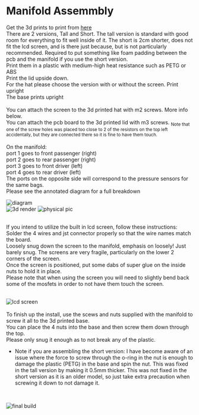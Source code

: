 # Manifold Assemmbly

Get the 3d prints to print from [here](/3d%20Prints)<br>
There are 2 versions, Tall and Short. The tall version is standard with good room for everything to fit well inside of it. The short is 2cm shorter, does not fit the lcd screen, and is there just because, but is not particularly recommended. Required to put something like foam padding between the pcb and the manifold if you use the short version.<br>
Print them in a plastic with medium-high heat resistance such as PETG or ABS<br>
Print the lid upside down.<br>
For the hat please choose the version with or without the screen. Print upright<br>
The base prints upright<br>
<br>
You can attach the screen to the 3d printed hat with m2 screws. More info below.<br>
You can attach the pcb board to the 3d printed lid with m3 screws. <sub>Note that one of the screw holes was placed too close to 2 of the resistors on the top left accidentally, but they are connected there so it is fine to have them touch.</sub><br>
<br>
On the manifold:<br>port 1 goes to front passenger (right)<br>port 2 goes to rear passenger (right)<br>port 3 goes to front driver (left)<br>port 4 goes to rear driver (left)<br>
The ports on the opposite side will correspond to the pressure sensors for the same bags.<br>
Please see the annotated diagram for a full breakdown<br>

![diagram](https://raw.githubusercontent.com/gopro2027/ArduinoAirSuspensionController/main/photos/esp32/ValvetableAndManifold/ebay_manifold_diagram.png)<br>
![3d render](https://github.com/user-attachments/assets/d2d7824f-42e0-421b-8ad5-1d28122957a1)
![physical pic](https://github.com/user-attachments/assets/8e0fe6bb-de3b-4c31-9984-bb5e53541474)

<br>
If you intend to utilize the built in lcd screen, follow these instructions:<br>
Solder the 4 wires and jst connector properly so that the wire names match the board.<br>
Loosely snug down the screen to the manifold, emphasis on loosely! Just barely snug. The screens are very fragile, particularly on the lower 2 corners of the screen.<br>
Once the screen is positioned, put some dabs of super glue on the inside nuts to hold it in place.<br>
Please note that when using the screen you will need to slightly bend back some of the mosfets in order to not have them touch the screen.<br>
<br>

![lcd screen](https://github.com/user-attachments/assets/3112dd67-7735-4416-a94f-17ceded052f8)<br>
<br>
To finish up the install, use the scews and nuts supplied with the manifold to screw it all to the 3d printed base.<br>
You can place the 4 nuts into the base and then screw them down through the top.<br>
Please only snug it enough as to not break any of the plastic.<br>
* Note if you are assembling the short version: I have become aware of an issue where the force to screw through the o-ring in the nut is enough to damage the plastic (PETG) in the base and spin the nut. This was fixed in the tall version by making it 0.5mm thicker. This was not fixed in the short version as it is an older model, so just take extra precaution when screwing it down to not damage it.<br>
<br>

![final build](https://github.com/user-attachments/assets/3c4304e9-fc82-4eab-ac79-86b6b12efc2b)<br>
<br>
